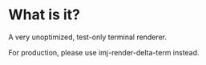 # What is it?

A very unoptimized, test-only terminal renderer.

For production, please use imj-render-delta-term instead.
